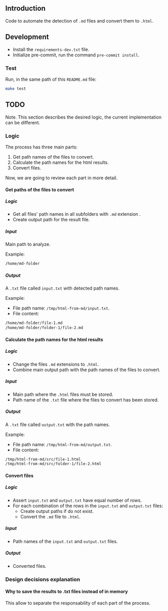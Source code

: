 ## Introduction

Code to automate the detection of `.md` files and convert them to `.html`.

## Development

- Install the `requirements-dev.txt` file.
- Initialize pre-commit, run the command `pre-commit install`.

### Test

Run, in the same path of this `README.md` file:

```bash
make test
```

## TODO

Note. This section describes the desired logic, the current implementation can be different.

### Logic

The process has three main parts:

1. Get path names of the files to convert.
2. Calculate the path names for the html results.
3. Convert files.

Now, we are going to review each part in more detail.

#### Get paths of the files to convert

##### Logic

- Get all files' path names in all subfolders with `.md` extension .
- Create output path for the result file.

##### Input

Main path to analyze.

Example:

```bash
/home/md-folder
```

##### Output

A `.txt` file called `input.txt` with detected path names.

Example:

- File path name: `/tmp/html-from-md/input.txt`.
- File content:

```bash
/home/md-folder/file-1.md
/home/md-folder/folder-1/file-2.md
```

#### Calculate the path names for the html results

##### Logic

- Change the files `.md` extensions to `.html`.
- Combine main output path with the path names of the files to convert.

##### Input

- Main path where the `.html` files must be stored.
- Path name of the `.txt` file where the files to convert has been stored.

##### Output

A `.txt` file called `output.txt` with the path names.

Example:

- File path name: `/tmp/html-from-md/output.txt`.
- File content:

```bash
/tmp/html-from-md/src/file-1.html
/tmp/html-from-md/src/folder-1/file-2.html
```

#### Convert files

##### Logic

- Assert `input.txt` and `output.txt` have equal number of rows.
- For each combination of the rows in the `input.txt` and `output.txt` files:
  - Create output paths if do not exist.
  - Convert the `.md` file to `.html`.

##### Input

- Path names of the `input.txt` and `output.txt` files.

##### Output

- Converted files.

### Design decisions explanation

#### Why to save the results to .txt files instead of in memory

This allow to separate the responsability of each part of the process.

